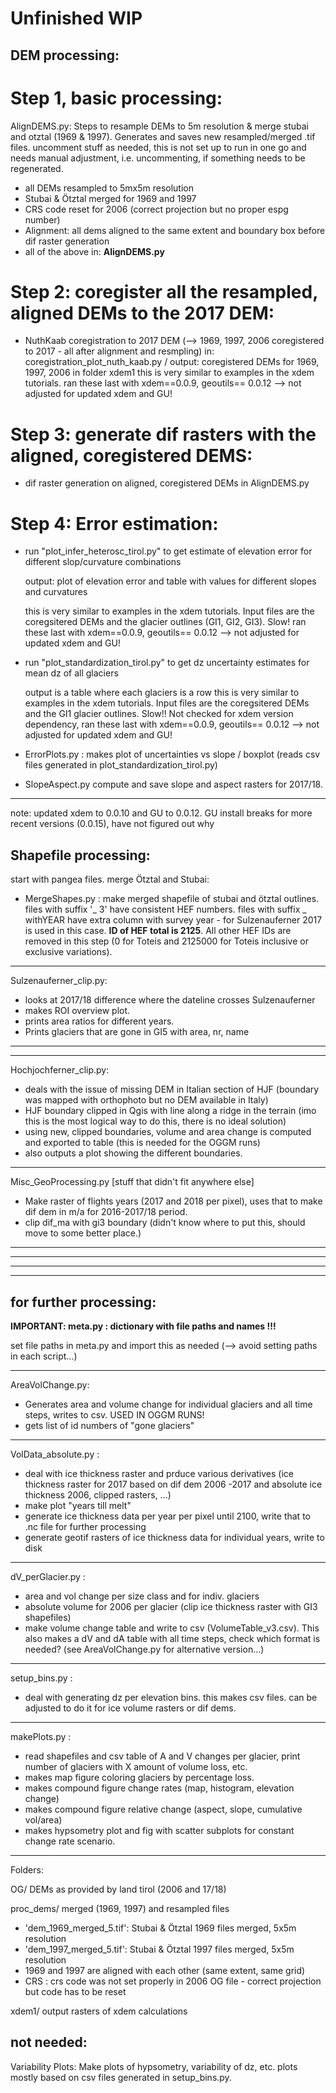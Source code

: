 # Unfinished WIP
## DEM processing:   
# Step 1, basic processing:  
AlignDEMS.py: Steps to resample DEMs to 5m resolution & merge stubai and otztal (1969 & 1997). Generates and saves new resampled/merged .tif files. uncomment stuff as needed, this is not set up to run in one go and needs manual adjustment, i.e. uncommenting, if something needs to be regenerated.
* all DEMs resampled to 5mx5m resolution  
* Stubai & Ötztal merged for 1969 and 1997  
* CRS code reset for 2006 (correct projection but no proper espg number)  
* Alignment: all dems aligned to the same extent and boundary box before dif raster generation
* all of the above in: **AlignDEMS.py**    

# Step 2: coregister all the resampled, aligned DEMs to the 2017 DEM:  
* NuthKaab coregistration to 2017 DEM (--> 1969, 1997, 2006 coregistered to 2017 - all after alignment and resmpling)
	in: coregistration_plot_nuth_kaab.py / output: coregistered DEMs for 1969, 1997, 2006 in folder xdem1
	this is very similar to examples in the xdem tutorials. ran these last with xdem==0.0.9, geoutils== 0.0.12 --> not adjusted for updated xdem and GU!
 
# Step 3: generate dif rasters with the aligned, coregistered DEMS:   
* dif raster generation on aligned, coregistered DEMs
	in AlignDEMS.py 

# Step 4: Error estimation:
* run "plot_infer_heterosc_tirol.py" to get estimate of elevation error for different slop/curvature combinations

    output: plot of elevation error and table with values for different slopes and curvatures
	
    this is very similar to examples in the xdem tutorials. Input files are the coregsitered DEMs and the glacier outlines (GI1, GI2, GI3). Slow! ran these last with xdem==0.0.9, geoutils== 0.0.12 --> not adjusted for updated xdem and GU!

* run "plot_standardization_tirol.py" to get dz uncertainty estimates for mean dz of all glaciers 
	
    output is a table where each glaciers is a row
    this is very similar to examples in the xdem tutorials. Input files are the coregsitered DEMs and the GI1 glacier outlines. Slow!! Not checked for xdem version dependency, ran these last with xdem==0.0.9, geoutils== 0.0.12 --> not adjusted for updated xdem and GU! 
    
* ErrorPlots.py : makes plot of uncertainties vs slope / boxplot (reads csv files generated in plot_standardization_tirol.py) 

* SlopeAspect.py compute and save slope and aspect rasters for 2017/18. 

------
note: updated xdem to 0.0.10 and GU to 0.0.12. GU install breaks for more recent versions (0.0.15), have not figured out why

## Shapefile processing:     
start with pangea files.
merge Ötztal and Stubai:
* MergeShapes.py : make merged shapefile of stubai and ötztal outlines. files with suffix '_ 3' have consistent HEF numbers. files with suffix _ withYEAR have extra column with survey year - for Sulzenauferner 2017 is used in this case. **ID of HEF total is 2125**. All other HEF IDs are removed in this step (0 for Toteis and 2125000 for Toteis inclusive or exclusive variations).
---   
Sulzenauferner_clip.py:   
* looks at 2017/18 difference where the dateline crosses Sulzenauferner
* makes ROI overview plot. 
* prints area ratios for different years.   
* Prints glaciers that are gone in GI5 with area, nr, name

---
---   
Hochjochferner_clip.py:   
* deals with the issue of missing DEM in Italian section of HJF (boundary was mapped with orthophoto but no DEM available in Italy)
* HJF boundary clipped in Qgis with line along a ridge in the terrain (imo this is the most logical way to do this, there is no ideal solution)  
* using new, clipped boundaries, volume and area change is computed and exported to table (this is needed for the OGGM runs)
* also outputs a plot showing the different boundaries.  
---   

Misc_GeoProcessing.py [stuff that didn't fit anywhere else]
* Make raster of flights years (2017 and 2018 per pixel), uses that to make dif dem in m/a for 2016-2017/18 period.
* clip dif_ma with gi3 boundary (didn't know where to put this, should move to some better place.)
---

---
---
---
## for further processing:   

**IMPORTANT: meta.py : dictionary with file paths and names !!!**  

set file paths in meta.py and import this as needed (--> avoid setting paths in each script...)   

---
AreaVolChange.py:   
* Generates area and volume change for individual glaciers and all time steps, writes to csv. USED IN OGGM RUNS!  
* gets list of id numbers of "gone glaciers" 

---




VolData_absolute.py : 
* deal with ice thickness raster and prduce various derivatives (ice thickness raster for 2017 based on dif dem 2006 -2017 and absolute ice thickness 2006, clipped rasters, ...)
* make plot "years till melt"
* generate ice thickness data per year per pixel until 2100, write that to .nc file for further processing
* generate geotif rasters of ice thickness data for individual years, write to disk

---

dV_perGlacier.py :   
* area and vol change per size class and for indiv. glaciers  
* absolute volume for 2006 per glacier (clip ice thickness raster with GI3 shapefiles)  
* make volume change table and write to csv (VolumeTable_v3.csv). This also makes a dV and dA table with all time steps, check which format is needed? (see AreaVolChange.py for alternative version...)

---

setup_bins.py :  
* deal with generating dz per elevation bins. this makes csv files. can be adjusted to do it for ice volume rasters or dif dems. 

---

makePlots.py :  
* read shapefiles and csv table of A and V changes per glacier, print number of glaciers with X amount of volume loss, etc.  
* makes map figure coloring glaciers by percentage loss.  
* makes compound figure change rates (map, histogram, elevation change)  
* makes compound figure relative change (aspect, slope, cumulative vol/area)  
* makes hypsometry plot and fig with scatter subplots for constant change rate scenario.  

---
Folders: 

OG/ DEMs as provided by land tirol (2006 and 17/18)  

proc_dems/ merged (1969, 1997) and resampled files  
* 'dem_1969_merged_5.tif': Stubai & Ötztal 1969 files merged, 5x5m resolution  
* 'dem_1997_merged_5.tif': Stubai & Ötztal 1997 files merged, 5x5m resolution  
* 1969 and 1997 are aligned with each other (same extent, same grid)  
* CRS : crs code was not set properly in 2006 OG file - correct projection but code has to be reset  

xdem1/ output rasters of xdem calculations










## not needed:
Variability Plots: 
Make plots of hypsometry, variability of dz, etc. plots mostly based on csv files generated in setup_bins.py. 
